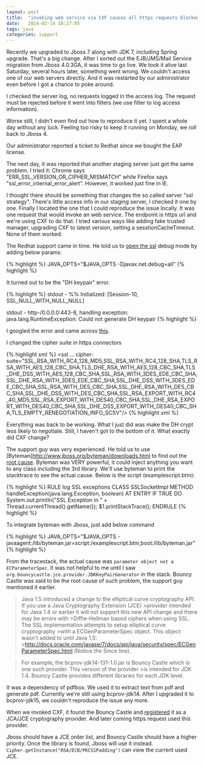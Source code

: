```yaml
---
layout: post
title:  "invoking web service via CXF causes all https requests blocked afterwards"
date:   2014-03-14 18:27:05
tags: java
categories: support
---
```



Recently we upgraded to Jboss 7 along with JDK 7, including Spring upgrade. That's a big change. After I sorted out the EJB/JMS/Mail Service migration from Jboss 4.0.3GA, it was time to go live. We took it alive last Saturday, several hours later, something went wrong. We couldn't access one of our web servers directly. And it was restarted by our administrator even before I got a chance to poke around. 

I checked the server log, no requests logged in the access log. The request must be rejected before it went into filters (we use filter to log access information).

Worse still, I didn't even find out how to reproduce it yet. I spent a whole day without any luck. Feeling too risky to keep it running on Monday, we roll back to Jboss 4. 

Our administrator reported a ticket to Redhat since we bought the EAP license.

The next day, it was reported that another staging server just got the same problem. I tried it: Chrome says "ERR_SSL_VERSION_OR_CIPHER_MISMATCH" while Firefox says "ssl_error_internal_error_alert". However, it worked just fine in IE.

I thought there should be something that changes the so called server "ssl strategy". There's little access info in our staging server, I checked it one by one. Finally I located the one that I could reproduce the issue locally. It was one request that would invoke an web service. The endpoint is https url and we're using CXF to do that. I tried various ways like adding fake trusted manager, upgrading CXF to latest version, setting a sesstionCacheTimeout. None of them worked. 

The Redhat support came in time. He told us to [open the ssl](https://access.redhat.com/site/solutions/49082) debug mode by adding below params:

{% highlight %}
JAVA_OPTS="$JAVA_OPTS -Djavax.net.debug=all"
{% highlight %}

It turned out to be the "DH keypair" error.

{% highlight %}
stdout - %% Initialized:  [Session-10, SSL_NULL_WITH_NULL_NULL]

stdout - http-/0.0.0.0:443-8, handling exception: java.lang.RuntimeException: Could not generate DH keypair
{% highlight %}

I googled the error and came across [this](ttp://stackoverflow.com/questions/10687200/java-7-and-could-not-generate-dh-keypair).

I changed the cipher suite in https connectors

{% highlight xml %}
<ssl ... cipher-suite="SSL_RSA_WITH_RC4_128_MD5,SSL_RSA_WITH_RC4_128_SHA,TLS_RSA_WITH_AES_128_CBC_SHA,TLS_DHE_RSA_WITH_AES_128_CBC_SHA,TLS_DHE_DSS_WITH_AES_128_CBC_SHA,SSL_RSA_WITH_3DES_EDE_CBC_SHA,SSL_DHE_RSA_WITH_3DES_EDE_CBC_SHA,SSL_DHE_DSS_WITH_3DES_EDE_CBC_SHA,SSL_RSA_WITH_DES_CBC_SHA,SSL_DHE_RSA_WITH_DES_CBC_SHA,SSL_DHE_DSS_WITH_DES_CBC_SHA,SSL_RSA_EXPORT_WITH_RC4_40_MD5,SSL_RSA_EXPORT_WITH_DES40_CBC_SHA,SSL_DHE_RSA_EXPORT_WITH_DES40_CBC_SHA,SSL_DHE_DSS_EXPORT_WITH_DES40_CBC_SHA,TLS_EMPTY_RENEGOTIATION_INFO_SCSV"/>
{% highlight xml %}

Everything was back to be working. What I just did was make the DH crypt less likely to negotiate. Still, I haven't got to the bottom of it. What exactly did CXF change? 

The support guy was very experienced. He told us to use [Byteman]http://www.jboss.org/byteman/downloads.html to find out the [root cause](https://access.redhat.com/site/solutions/31283). Byteman was VERY powerful, it could inject anything you want to any class including the 3rd library. We'll use byteman to print the stacktrace to see the actual cause. Below is the script (examplescript.btm):

{% highlight %}
RULE log SSL exceptions
CLASS SSLSocketImpl 
METHOD handleException(java.lang.Exception, boolean)
AT ENTRY
IF TRUE
DO System.out.println("SSL Exception in " + Thread.currentThread().getName());
$1.printStackTrace();
ENDRULE
{% highlight %}

To integrate byteman with Jboss, just add below command 

{% highlight %}
JAVA_OPTS="$JAVA_OPTS -javaagent:<mypath>/lib/byteman.jar=script:<mypath>/examplescript.btm,boot:<mypath>/lib/byteman.jar"
{% highlight %}

From the tracestack, the actual cause was `parameter object not a ECParameterSpec`. It was not helpful to me until I saw `org.bouncycastle.jce.provider.JDKKeyPairGenerator` in the stack. Bouncy Castle was said to be the root cause of such problem, the support guy mentioned it earlier. 

>Java 1.5 introduced a change to the elliptical curve cryptography API. If you use a Java Cryptography Extension (JCE) >provider intended for Java 1.4 or earlier it will not support this new API change and there may be errors with >Diffie-Hellman based ciphers when using SSL. The SSL implementation attempts to setup elliptical curve cryptography >with a ECGenParameterSpec object. This object wasn't added to until Java 1.5: >http://docs.oracle.com/javase/7/docs/api/java/security/spec/ECGenParameterSpec.html (Notice the Since line).

>For example, the bcprov-jdk14-131-1.0.jar is Bouncy Castle which is one such provider. This version of the provider >is intended for JDK 1.4. Bouncy Castle provides different libraries for each JDK level.

It was a dependency of pdfbox. We used it to extract text from pdf and generate pdf. Currently we're still using  bcprov-jdk14. After I upgraded it to bcprov-jdk15, we couldn't reproduce the issue any more.

When we invoked CXF, it found the Bouncy Castle and [registered](http://docs.oracle.com/cd/E19879-01/820-4335/6nfqc3qmq/index.html) it as a JCA/JCE cryptography provider. And later coming https request used this provider. 

Jboss should have a JCE order list, and Bouncy Castle should have a higher priority. Once the library is found, Jboss will use it instead. `Cipher.getInstance("RSA/ECB/PKCS1Padding")` can view the current used JCE.
 

